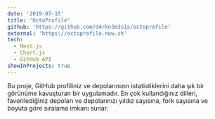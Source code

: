 ```yaml
---
date: '2019-07-15'
title: 'OctoProfile'
github: 'https://github.com/d4rkn3m3s1s/octoprofile'
external: 'https://octoprofile.now.sh'
tech:
  - Next.js
  - Chart.js
  - GitHub API
showInProjects: true
---
```


Bu proje, GitHub profiliniz ve depolarınızın istatistiklerini daha şık bir görünüme kavuşturan bir uygulamadır. En çok kullandığınız dilleri, favorilediğiniz depoları ve depolarınızı yıldız sayısına, fork sayısına ve boyuta göre sıralama imkanı sunar.
